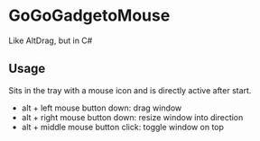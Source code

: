 # GoGoGadgetoMouse
Like AltDrag, but in C#

## Usage

Sits in the tray with a mouse icon and is directly active after start.

* alt + left mouse button down: drag window
* alt + right mouse button down: resize window into direction
* alt + middle mouse button click: toggle window on top

